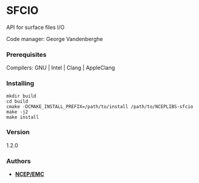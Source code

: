# SFCIO

API for surface files I/O

Code manager: George Vandenberghe


### Prerequisites

Compilers: GNU | Intel | Clang | AppleClang 


### Installing

```
mkdir build
cd build
cmake -DCMAKE_INSTALL_PREFIX=/path/to/install /path/to/NCEPLIBS-sfcio
make -j2
make install
```


### Version
1.2.0


### Authors

* **[NCEP/EMC](NCEP.List.EMC.nceplibs.Developers@noaa.gov)**
